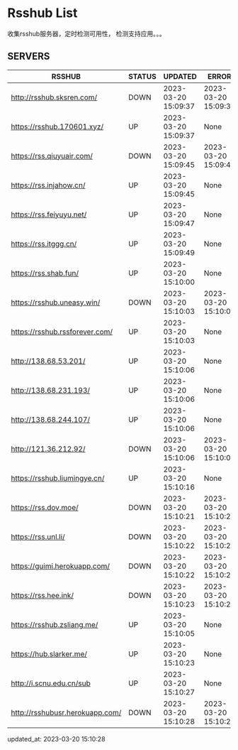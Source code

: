 # Rsshub List

收集rsshub服务器，定时检测可用性， 检测支持应用。。。


## SERVERS

|  RSSHUB   | STATUS  | UPDATED  | ERROR  | TWITTER |  
|  ----  | ----  | ----  | ----  | ---- |  
| http://rsshub.sksren.com/ | DOWN | 2023-03-20 15:09:37 | 2023-03-20 15:09:37 |  
| https://rsshub.170601.xyz/ | UP | 2023-03-20 15:09:37 | None |OK|  
| https://rss.qiuyuair.com/ | DOWN | 2023-03-20 15:09:45 | 2023-03-20 15:09:45 |  
| https://rss.injahow.cn/ | UP | 2023-03-20 15:09:45 | None ||  
| https://rss.feiyuyu.net/ | UP | 2023-03-20 15:09:47 | None |OK|  
| https://rss.itggg.cn/ | UP | 2023-03-20 15:09:49 | None ||  
| https://rss.shab.fun/ | UP | 2023-03-20 15:10:00 | None |OK|  
| https://rsshub.uneasy.win/ | DOWN | 2023-03-20 15:10:03 | 2023-03-20 15:10:03 |  
| https://rsshub.rssforever.com/ | UP | 2023-03-20 15:10:03 | None |OK|  
| http://138.68.53.201/ | UP | 2023-03-20 15:10:06 | None ||  
| http://138.68.231.193/ | UP | 2023-03-20 15:10:06 | None ||  
| http://138.68.244.107/ | UP | 2023-03-20 15:10:06 | None ||  
| http://121.36.212.92/ | DOWN | 2023-03-20 15:10:06 | 2023-03-20 15:10:06 |  
| https://rsshub.liumingye.cn/ | UP | 2023-03-20 15:10:16 | None |OK|  
| https://rss.dov.moe/ | DOWN | 2023-03-20 15:10:21 | 2023-03-20 15:10:21 |  
| https://rss.unl.li/ | DOWN | 2023-03-20 15:10:22 | 2023-03-20 15:10:22 |  
| https://guimi.herokuapp.com/ | DOWN | 2023-03-20 15:10:22 | 2023-03-20 15:10:22 |  
| https://rss.hee.ink/ | DOWN | 2023-03-20 15:10:23 | 2023-03-20 15:10:23 |  
| https://rsshub.zsliang.me/ | UP | 2023-03-20 15:10:05 | None |OK|  
| https://hub.slarker.me/ | UP | 2023-03-20 15:10:23 | None |OK|  
| http://i.scnu.edu.cn/sub | UP | 2023-03-20 15:10:27 | None ||  
| http://rsshubusr.herokuapp.com/ | DOWN | 2023-03-20 15:10:28 | 2023-03-20 15:10:28 |  
  

updated_at: 2023-03-20 15:10:28  
